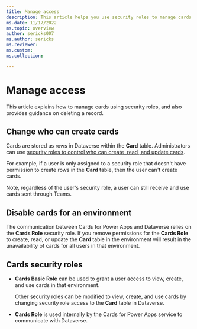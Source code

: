 ```yaml
---
title: Manage access
description: This article helps you use security roles to manage cards.
ms.date: 11/17/2022
ms.topic: overview
author: sericks007
ms.author: sericks
ms.reviewer: 
ms.custom: 
ms.collection: 

---
```


# Manage access

This article explains how to manage cards using security roles, and also provides guidance on deleting a record.

## Change who can create cards

Cards are stored as rows in Dataverse within the **Card** table. Administrators can use [security roles to control who can create, read, and update cards](/power-platform/admin/wp-security-cds#tablerecord-ownership).

For example, if a user is only assigned to a security role that doesn't have permission to create rows in the **Card** table, then the user can't create cards. 

Note, regardless of the user's security role, a user can still receive and use cards sent through Teams.

## Disable cards for an environment

The communication between Cards for Power Apps and Dataverse relies on the **Cards Role** security role. If you remove permissions for the **Cards Role** to create, read, or update the **Card** table in the environment will result in the unavailability of cards for all users in that environment.


## Cards security roles

- **Cards Basic Role** can be used to grant a user access to view, create, and use cards in that environment.

   Other security roles can be modified to view, create, and use cards by changing security role access to the **Card** table in Dataverse.

- **Cards Role** is used internally by the Cards for Power Apps service to communicate with Dataverse.
